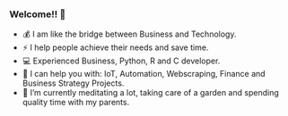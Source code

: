 
### Welcome!! 👋

- 💰 I am like the bridge between Business and Technology.
- ⚡ I help people achieve their needs and save time.
- 💻 Experienced Business, Python, R and C developer.
- 🤖 I can help you with: IoT, Automation, Webscraping, Finance and Business Strategy Projects.
- 🌱 I’m currently meditating a lot, taking care of a garden and spending quality time with my parents.

<!--
**Janidai/janidai** is a ✨ _special_ ✨ repository because its `README.md` (this file) appears on your GitHub profile.

Here are some ideas to get you started:

- 🔭 I’m currently working on ...
- 🌱 I’m currently learning ...
- 👯 I’m looking to collaborate on ...
- 🤔 I’m looking for help with ...
- 💬 Ask me about ...
- 📫 How to reach me: ...
- 😄 Pronouns: ...
- ⚡ Fun fact: ...


[![janid's github stats](https://github-readme-stats.vercel.app/api?username=janidai&count_private=true&show_icons=true)](https://github.com/anuraghazra/github-readme-stats)

-->
